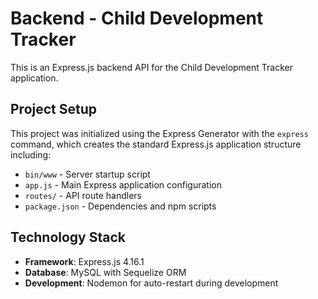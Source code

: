 # Backend - Child Development Tracker

This is an Express.js backend API for the Child Development Tracker application.

## Project Setup

This project was initialized using the Express Generator with the `express` command, which creates the standard Express.js application structure including:

- `bin/www` - Server startup script
- `app.js` - Main Express application configuration
- `routes/` - API route handlers
- `package.json` - Dependencies and npm scripts

## Technology Stack

- **Framework**: Express.js 4.16.1
- **Database**: MySQL with Sequelize ORM
- **Development**: Nodemon for auto-restart during development